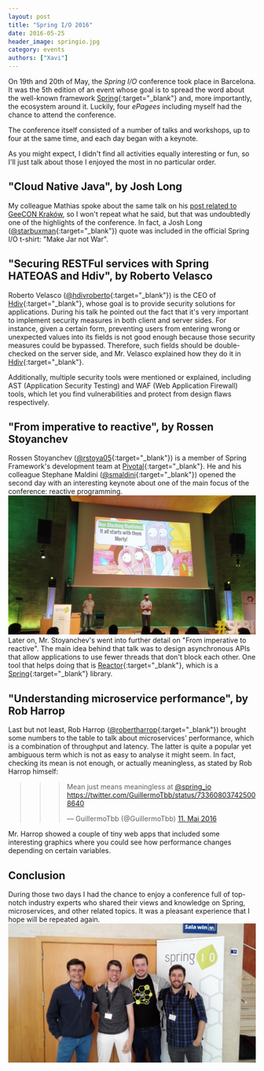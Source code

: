 ```yaml
---
layout: post
title: "Spring I/O 2016"
date: 2016-05-25
header_image: springio.jpg
category: events
authors: ["Xavi"]
---
```

On 19th and 20th of May, the *Spring I/O* conference took place in Barcelona. It was the 5th edition of an event whose goal is to spread the word about the well-known framework [Spring](https://spring.io/){:target="_blank"} and, more importantly, the ecosystem around it. Luckily, four *ePagees* including myself had the chance to attend the conference.

The conference itself consisted of a number of talks and workshops, up to four at the same time, and each day began with a keynote.

As you might expect, I didn't find all activities equally interesting or fun, so I'll just talk about those I enjoyed the most in no particular order.

## "Cloud Native Java", by Josh Long

My colleague Mathias spoke about the same talk on his [post related to GeeCON Kraków](/blog/events/geecon/), so I won't repeat what he said, but that was undoubtedly one of the highlights of the conference. In fact, a Josh Long ([@starbuxman](https://twitter.com/starbuxman){:target="_blank"}) quote was included in the official Spring I/O t-shirt: "Make Jar not War".

## "Securing RESTFul services with Spring HATEOAS and Hdiv", by Roberto Velasco

Roberto Velasco ([@hdivroberto](http://twitter.com/hdivroberto){:target="_blank"}) is the CEO of [Hdiv](https://www.hdivsecurity.com/){:target="_blank"}, whose goal is to provide security solutions for applications. During his talk he pointed out the fact that it's very important to implement security measures in both client and server sides. For instance, given a certain form, preventing users from entering wrong or unexpected values into its fields is not good enough because those security measures could be bypassed. Therefore, such fields should be double-checked on the server side, and Mr. Velasco explained how they do it in [Hdiv](https://www.hdivsecurity.com/){:target="_blank"}.

Additionally, multiple security tools were mentioned or explained, including AST (Application Security Testing) and WAF (Web Application Firewall) tools, which let you find vulnerabilities and protect from design flaws respectively.

## "From imperative to reactive", by Rossen Stoyanchev

Rossen Stoyanchev ([@rstoya05](http://twitter.com/rstoya05){:target="_blank"}) is a member of Spring Framework's development team at [Pivotal](https://pivotal.io/){:target="_blank"}. He and his colleague Stephane Maldini ([@smaldini](https://twitter.com/smaldini){:target="_blank"}) opened the second day with an interesting keynote about one of the main focus of the conference: reactive programming.
![](/assets/img/pages/blog/images/blog-springio-1.jpg)
Later on, Mr. Stoyanchev's went into further detail on "From imperative to reactive". The main idea behind that talk was to design asynchronous APIs that allow applications to use fewer threads that don't block each other. One tool that helps doing that is [Reactor](http://projectreactor.io/){:target="_blank"}, which is a [Spring](https://spring.io/){:target="_blank"} library.

## "Understanding microservice performance", by Rob Harrop

Last but not least, Rob Harrop ([@robertharrop](https://twitter.com/robertharrop){:target="_blank"}) brought some numbers to the table to talk about microservices' performance, which is a combination of throughput and latency. The latter is quite a popular yet ambiguous term which is not as easy to analyse it might seem. In fact, checking its mean is not enough, or actually meaningless, as stated by Rob Harrop himself:

> > <blockquote class="twitter-tweet" data-lang="de"><p lang="en" dir="ltr">Mean just means meaningless at <a href="https://twitter.com/spring_io">@spring_io</a> <a href="https://twitter.com/GuillermoTbb/status/733608037425008640">https://twitter.com/GuillermoTbb/status/733608037425008640</a></p>&mdash; GuillermoTbb (@GuillermoTbb) <a href="https://twitter.com/GuillermoTbb/status/733608037425008640">11. Mai 2016</a></blockquote>
<script async src="//platform.twitter.com/widgets.js" charset="utf-8"></script>

Mr. Harrop showed a couple of tiny web apps that included some interesting graphics where you could see how performance changes depending on certain variables.

## Conclusion

During those two days I had the chance to enjoy a conference full of top-notch industry experts who shared their views and knowledge on Spring, microservices, and other related topics. It was a pleasant experience that I hope will be repeated again.
![](/assets/img/pages/blog/images/blog-springio-2.jpg)
